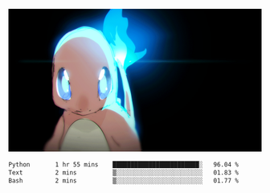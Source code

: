 [gif]: https://raw.githubusercontent.com/uysalserkan/uysalserkan/master/charmander-2.gif

![gif]

<!--
<div align="center">
<p>Profile Visitor Counter</p>
<img src="https://profile-counter.glitch.me/uysalserkan/count.svg" alt="hit counter" align="center">
</div>
-->
<!--START_SECTION:waka-->
```text
Python       1 hr 55 mins    ████████████████████████░   96.04 % 
Text         2 mins          ▒░░░░░░░░░░░░░░░░░░░░░░░░   01.83 % 
Bash         2 mins          ▒░░░░░░░░░░░░░░░░░░░░░░░░   01.77 % 
```
<!--END_SECTION:waka-->

